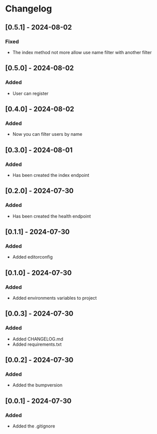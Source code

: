 # Changelog

## [0.5.1] - 2024-08-02

### Fixed

- The index method not more allow use name filter with another filter

## [0.5.0] - 2024-08-02

### Added

- User can register

## [0.4.0] - 2024-08-02

### Added

- Now you can filter users by name

## [0.3.0] - 2024-08-01

### Added

- Has been created the index endpoint

## [0.2.0] - 2024-07-30

### Added

- Has been created the health endpoint

## [0.1.1] - 2024-07-30

### Added

- Added editorconfig

## [0.1.0] - 2024-07-30

### Added

- Added environments variables to project

## [0.0.3] - 2024-07-30

### Added

- Added CHANGELOG.md
- Added requirements.txt

## [0.0.2] - 2024-07-30

### Added

- Added the bumpversion

## [0.0.1] - 2024-07-30

### Added

- Added the .gitignore
